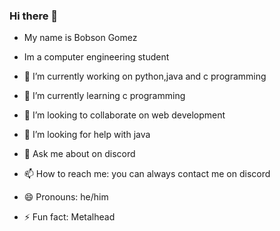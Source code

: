 ### Hi there 👋
- My name is Bobson Gomez
- Im a computer engineering student 






- 🔭 I’m currently working on python,java and c programming 
- 🌱 I’m currently learning c programming 
- 👯 I’m looking to collaborate on web development 
- 🤔 I’m looking for help with java
- 💬 Ask me about on discord 
- 📫 How to reach me: you can always contact me on discord 
- 😄 Pronouns: he/him
- ⚡ Fun fact: Metalhead 

